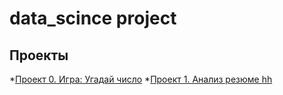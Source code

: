 # data_scince project

## Проекты

*[Проект 0. Игра: Угадай число](https://github.com/SemenPanin/data_scince/tree/main/project_0)
*[Проект 1. Анализ резюме hh](https://github.com/SemenPanin/data_scince/tree/main/project_1)
